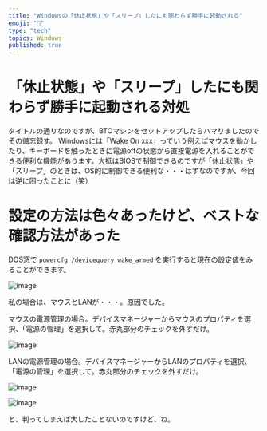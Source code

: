 ```yaml
---
title: "Windowsの「休止状態」や「スリープ」したにも関わらず勝手に起動される"
emoji: "📝"
type: "tech"
topics: Windows
published: true
---
```


# 「休止状態」や「スリープ」したにも関わらず勝手に起動される対処
タイトルの通りなのですが、BTOマシンをセットアップしたらハマりましたのでその備忘録す。
Windowsには「Wake On xxx」っていう例えばマウスを動かしたり、キーボードを触ったときに電源offの状態から直接電源を入れることができる便利な機能があります。大抵はBIOSで制御できるのですが「休止状態」や「スリープ」のときは、OS的に制御できる便利な・・・はずなのですが、今回は逆に困ったことに（笑）

# 設定の方法は色々あったけど、ベストな確認方法があった

DOS窓で ```powercfg /devicequery wake_armed``` を実行すると現在の設定値をみることができます。

![image](https://qiita-image-store.s3.amazonaws.com/0/44540/720c4e27-ead3-fb5d-0e91-49b69eeed485.png)

私の場合は、マウスとLANが・・・。原因でした。

マウスの電源管理の場合。デバイスマネージャーからマウスのプロパティを選択、「電源の管理」を選択して。赤丸部分のチェックを外すだけ。

![image](https://qiita-image-store.s3.amazonaws.com/0/44540/f833ef82-f72b-7c74-d14e-eee08d65fdfe.png)

LANの電源管理の場合。デバイスマネージャーからLANのプロパティを選択、「電源の管理」を選択して。赤丸部分のチェックを外すだけ。

![image](https://qiita-image-store.s3.amazonaws.com/0/44540/2717769b-ca60-5a4a-ec06-9f3e815526b3.png)

![image](https://qiita-image-store.s3.amazonaws.com/0/44540/48648c2d-33ec-e1e0-f2e0-ca4eb63f002c.png)

と、判ってしまえば大したことないのですけど、ね。

